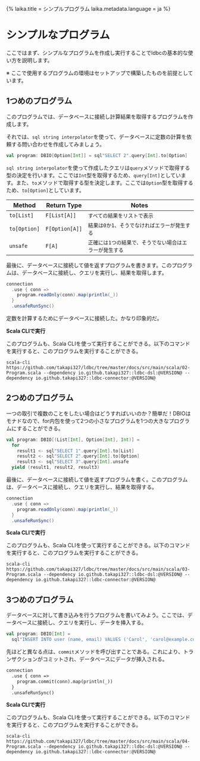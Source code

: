 {%
  laika.title = シンプルプログラム
  laika.metadata.language = ja
%}

# シンプルなプログラム

ここではまず、シンプルなプログラムを作成し実行することでldbcの基本的な使い方を説明します。

※ ここで使用するプログラムの環境はセットアップで構築したものを前提としています。

## 1つめのプログラム

このプログラムでは、データベースに接続し計算結果を取得するプログラムを作成します。

それでは、`sql string interpolator`を使って、データベースに定数の計算を依頼する問い合わせを作成してみましょう。

```scala 3
val program: DBIO[Option[Int]] = sql"SELECT 2".query[Int].to[Option]
```

`sql string interpolator`を使って作成したクエリは`query`メソッドで取得する型の決定を行います。ここでは`Int`型を取得するため、`query[Int]`としています。また、`to`メソッドで取得する型を決定します。ここでは`Option`型を取得するため、`to[Option]`としています。

| Method       | Return Type    | Notes                         |
|--------------|----------------|-------------------------------|
| `to[List]`   | `F[List[A]]`   | `すべての結果をリストで表示`               |
| `to[Option]` | `F[Option[A]]` | `結果は0か1、そうでなければエラーが発生する`      |
| `unsafe`     | `F[A]`         | `正確には1つの結果で、そうでない場合はエラーが発生する` |

最後に、データベースに接続して値を返すプログラムを書きます。このプログラムは、データベースに接続し、クエリを実行し、結果を取得します。

```scala 3
connection
  .use { conn =>
    program.readOnly(conn).map(println(_))
  }
  .unsafeRunSync()
```

定数を計算するためにデータベースに接続した。かなり印象的だ。

**Scala CLIで実行**

このプログラムも、Scala CLIを使って実行することができる。以下のコマンドを実行すると、このプログラムを実行することができる。

```shell
scala-cli https://github.com/takapi327/ldbc/tree/master/docs/src/main/scala/02-Program.scala --dependency io.github.takapi327::ldbc-dsl:@VERSION@ --dependency io.github.takapi327::ldbc-connector:@VERSION@
```

## 2つめのプログラム

一つの取引で複数のことをしたい場合はどうすればいいのか？簡単だ！DBIOはモナドなので、for内包を使って2つの小さなプログラムを1つの大きなプログラムにすることができる。

```scala 3
val program: DBIO[(List[Int], Option[Int], Int)] =
  for
    result1 <- sql"SELECT 1".query[Int].to[List]
    result2 <- sql"SELECT 2".query[Int].to[Option]
    result3 <- sql"SELECT 3".query[Int].unsafe
  yield (result1, result2, result3)
```

最後に、データベースに接続して値を返すプログラムを書く。このプログラムは、データベースに接続し、クエリを実行し、結果を取得する。

```scala 3
connection
  .use { conn =>
    program.readOnly(conn).map(println(_))
  }
  .unsafeRunSync()
```

**Scala CLIで実行**

このプログラムも、Scala CLIを使って実行することができる。以下のコマンドを実行すると、このプログラムを実行することができる。

```shell
scala-cli https://github.com/takapi327/ldbc/tree/master/docs/src/main/scala/03-Program.scala --dependency io.github.takapi327::ldbc-dsl:@VERSION@ --dependency io.github.takapi327::ldbc-connector:@VERSION@
```

## 3つめのプログラム

データベースに対して書き込みを行うプログラムを書いてみよう。ここでは、データベースに接続し、クエリを実行し、データを挿入する。

```scala 3
val program: DBIO[Int] =
  sql"INSERT INTO user (name, email) VALUES ('Carol', 'carol@example.com')".update
```

先ほどと異なる点は、`commit`メソッドを呼び出すことである。これにより、トランザクションがコミットされ、データベースにデータが挿入される。

``` 3
connection
  .use { conn =>
    program.commit(conn).map(println(_))
  }
  .unsafeRunSync()
```

**Scala CLIで実行**

このプログラムも、Scala CLIを使って実行することができる。以下のコマンドを実行すると、このプログラムを実行することができる。

```shell
scala-cli https://github.com/takapi327/ldbc/tree/master/docs/src/main/scala/04-Program.scala --dependency io.github.takapi327::ldbc-dsl:@VERSION@ --dependency io.github.takapi327::ldbc-connector:@VERSION@
```
